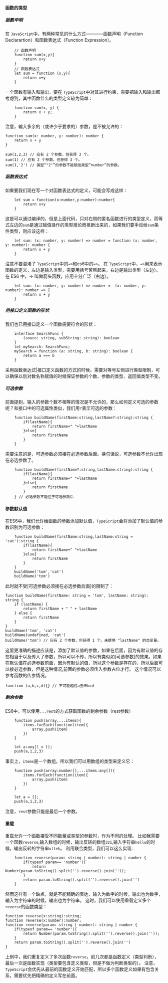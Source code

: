 #### 函数的类型

##### 函數申明
在 `JavaScript`中，有两种常见的什么方式————函数声明（Function Declarartion）和函数表达式（Function Expression）。
```
    // 函数声明
    function sum(x,y){
        return x+y
    } 
    // 函数表达式
    let sum = function (x,y){
        return x+y
    }
```
一个函数有输入和输出，要在 `TypeScript`中对其进行约束，需要把输入和输出都考虑到，其中函数什么的类型定义较为简单：
```
    function sum(x, y) {
        return x + y;
    }
```
注意，输入多余的（或许少于要求的）参数，是不被允许的：
```
function sum(x: number, y: number): number {
    return x + y
}

sum(1,2,3) // 应有 2 个参数，但获得 3 个。
sum(1) // 应有 2 个参数，但获得 3 个。
sum(1,'2') // 类型“"2"”的参数不能赋给类型“number”的参数。
```
##### 函数表达式
如果要我们现在写一个对函数表达式的定义，可能会写成这样：
```
    let sum = function(x:number,y:number):number{
        return x+y
    }
```
这是可以通过编译的，但是上面代码，只对右侧的匿名函数进行的类型定义，而等式左边的`sum`是通过赋值操作的类型推论而推断出来的，如果我们要手动给`sum`条件类型，则应该这样：
```
    let sum: (x: number, y: number) => number = function (x: number, y: number): number {
        return x + y
    }
```
注意不要混淆了 `TypeScript`中的`=>`和es6中的`=>`。
在 `TypeScript`中，`=>`用来表示函数的定义，左边是输入类型，需要用括号苦熬起来，右边是输出类型（左边）。
在 ES6 中，=> 叫做箭头函数，应用十分广泛（右边）。
```
    let sum: (x: number, y: number) => number =  (x: number, y: number): number => {
        return x + y
    }
```
##### 用接口定义函数的形状
我们也已用接口定义一个函数需要符合的形状：
```
    interface SearchFunc {
        (souce: string, subString: string): boolean
    }
    let mySearch: SearchFunc;
    mySearch = function (a: string, b: string): boolean {
        return a === b
    }
```
采用函数表达式|接口定义函数的方式的时候，需要对等号左侧进行类型限制，可以确保以后对数名称赋值的时候保证参数的个数、参数的类型、返回值类型不变。
##### 可选参数
前面提到，输入的参数个数不相等的情况是不允许的，那么如何定义可选的参数呢？和接口中的可选属性类似，我们用`?`表示可选的参数：
```
    function buildName(firstName:string,lastName?:string):string {
        if(lastName){
            return firstName+" "+lastName
        }else{
            return firstName
        }
    }
```
需要注意的是，可选参数必须接在必选参数后面。换句话说，可选参数不允许出现在必选参数了。
```
    function buildName(firstName?:string,lastName:string):string {
        if(lastName){
            return firstName+" "+lastName
        }else{
            return firstName
        }
    } // 必选参数不能位于可选参数后
```
#### 参数默认值
在ES6中，我们允许给函数的参数添加默认值，`TypeScript`会将添加了默认值的参数识别为可选参数：
```
    function buildName(firstName:string,lastName:string = 'cat'):string {
        if(lastName){
            return firstName+" "+lastName
        }else{
            return firstName
        }
    }
    buildName('tom','cat')
    buildName('tom')
```
此时就不受[可选参数必须接在必选参数后面]的限制了：
```
function buildName(firstName: string = 'tom', lastName: string): string {
    if (lastName) {
        return firstName + " " + lastName
    } else {
        return firstName
    }
}
buildName('tom', 'cat')
buildName(undefined, 'cat')
buildName('tom') // 应有 2 个参数，但获得 1 个。未提供 "lastName" 的自变量。
```
这里更准确的描述应该是，添加了默认值的参数，如果在后面，因为有默认值的存在相当于以及传入了参数，所以可以不传，所以有类似如[可选参数]的效果。如果在默认值在必选参数前面，因为有默认的值，所以这个参数是存在的，所以后面可以接必选参数，但是这种情况,前面的参数必须传入参数占位才行。
这个情况可以参考函数的传参情况。
```
function (a,b,c,d){} // 不可能越过a去传bcd
```
##### 剩余参数
ES6中，可以使用`...rest`的方式获取函数的剩余参数（rest参数）
```
    function push(array,...items){
        items.forEach(function(item){
            array.push(item)
        })
    }

    let a:any[] = [];
    push(a,1,2,3)
```
事实上，`items`是一个数组。所以我们可以用数组的类型来定义它：
```
    function push(array:number[],...items:any[]){
        items.forEach(function(item){
            array.push(item)
        })
    }

    let a = [];
    push(a,1,2,3)
```
注意，`rest`参数只能是最后一个参数。
#### 重载
重载允许一个函数接受不同数量或类型的参数时，作为不同的处理。
比如我需要一个函数`reverse`,输入数组的时候，输出反转的数组`321`,输入字符串`hello`的时候，输出反转的字符串`olleh`。
利用联合类型，我们可以这么实现:
```
    function reverse(param: string | number): string | number {
        if(typeof param== 'number'){
            return Number(param.toString().split('').reverse().join(''));
        }
        return param.toString().split('').reverse().join('')
    }
```
然而这样有一个缺点，就是不能精确的表达，输入为数字的时候，输出也为数字，输入为字符串的时候，输出也为字符串。
这时，我们可以使用重载定义多个`reverse`的函数类型：
```
function reverse(x:string):string;
function reverse(x:number):number;
function reverse(param: string | number): string | number {
    if(typeof param== 'number'){
        return Number(param.toString().split('').reverse().join(''));
    }
    return param.toString().split('').reverse().join('')
}
``` 
上例中，我们重复定义了多次函数`reverse`，前几次都是函数定义（类型判断），最后一次是函数实现（类型要包含定义类型，但是不做为判断类型的）。
注意，`TypeScript`会优先从最前的函数定义开始匹配，所以多个函数定义如果有包含关系，需要优先把精确的定义写在前面。


